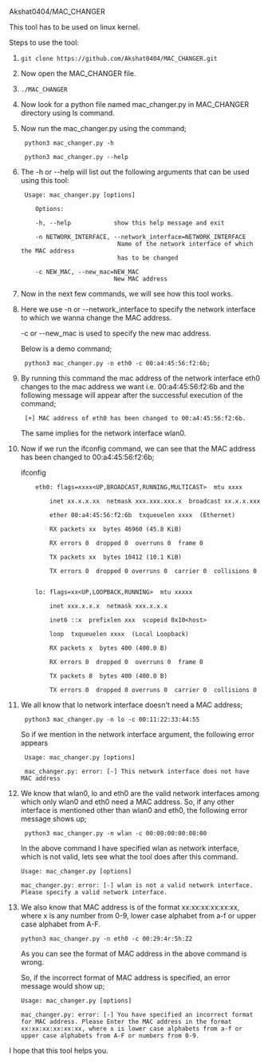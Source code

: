 Akshat0404/MAC_CHANGER


This tool has to be used on linux kernel.

Steps to use the tool:

  1.     git clone https://github.com/Akshat0404/MAC_CHANGER.git

  2. Now open the MAC_CHANGER file.

  3.     ./MAC_CHANGER

  4. Now look for a python file named mac_changer.py in MAC_CHANGER directory using ls command.

  5. Now run the mac_changer.py using the command;
 
          python3 mac_changer.py -h
          
          python3 mac_changer.py --help
          
  7. The -h or --help will list out the following arguments that can be used using this tool:
      
          Usage: mac_changer.py [options]

             Options:

             -h, --help            show this help message and exit

             -n NETWORK_INTERFACE, --network_interface=NETWORK_INTERFACE
                                    Name of the network interface of which the MAC address
                                    has to be changed

             -c NEW_MAC, --new_mac=NEW_MAC
                                   New MAC address
    
  7. Now in the next few commands, we will see how this tool works.

  8.   Here we use -n or --network_interface to specify the network interface to which we wanna change the MAC address.

       -c or --new_mac is used to specify the new mac address.
       
       Below is a demo command;
       
            python3 mac_changer.py -n eth0 -c 00:a4:45:56:f2:6b;
  
  9. By running this command the mac address of the network interface eth0 changes to the mac address we want i.e. 00:a4:45:56:f2:6b and the following message will appear after        the successful execution of the command;
       
          [+] MAC address of eth0 has been changed to 00:a4:45:56:f2:6b.
       
      The same implies for the network interface wlan0.
  10. Now if we run the ifconfig command, we can see that the MAC address has been changed to 00:a4:45:56:f2:6b;
      
         ifconfig

              eth0: flags=xxxx<UP,BROADCAST,RUNNING,MULTICAST>  mtu xxxx

                  inet xx.x.x.xx  netmask xxx.xxx.xxx.x  broadcast xx.x.x.xxx

                  ether 00:a4:45:56:f2:6b  txqueuelen xxxx  (Ethernet)

                  RX packets xx  bytes 46960 (45.8 KiB)

                  RX errors 0  dropped 0  overruns 0  frame 0

                  TX packets xx  bytes 10412 (10.1 KiB)

                  TX errors 0  dropped 0 overruns 0  carrier 0  collisions 0


              lo: flags=xx<UP,LOOPBACK,RUNNING>  mtu xxxxx

                  inet xxx.x.x.x  netmask xxx.x.x.x

                  inet6 ::x  prefixlen xxx  scopeid 0x10<host>

                  loop  txqueuelen xxxx  (Local Loopback)

                  RX packets x  bytes 400 (400.0 B)

                  RX errors 0  dropped 0  overruns 0  frame 0

                  TX packets 8  bytes 400 (400.0 B)

                  TX errors 0  dropped 0 overruns 0  carrier 0  collisions 0
          
  
      
  11. We all know that lo network interface doesn't need a MAC address;
     
           python3 mac_changer.py -n lo -c 00:11:22:33:44:55
      
      So if we mention in the network interface argument, the following error appears
      
           Usage: mac_changer.py [options]

           mac_changer.py: error: [-] This network interface does not have MAC address
         
  12. We know that wlan0, lo and eth0 are the valid network interfaces among which only wlan0 and eth0 need a MAC address. So, if any other interface is mentioned other than           wlan0 and eth0, the following error message shows up;
     
           python3 mac_changer.py -n wlan -c 00:00:00:00:00:00
      
      In the above command I have specified wlan as network interface, which is not valid, lets see what the tool does after this command.
      
          Usage: mac_changer.py [options]

          mac_changer.py: error: [-] wlan is not a valid network interface. Please specify a valid network interface.
  
  13. We also know that MAC address is of the format xx:xx:xx:xx:xx:xx, where x is any number from 0-9, lower case alphabet from a-f or upper case alphabet from A-F.

          python3 mac_changer.py -n eth0 -c 00:29:4r:5h:Z2 
      
      As you can see the format of MAC address in the above command is wrong.
      
      So, if the incorrect format of MAC address is specified, an error message would show up;
      
          Usage: mac_changer.py [options]

          mac_changer.py: error: [-] You have specified an incorrect format for MAC address. Please Enter the MAC address in the format xx:xx:xx:xx:xx:xx, where x is lower case alphabets from a-f or upper case alphabets from A-F or numbers from 0-9.
          
          
I hope that this tool helps you.

